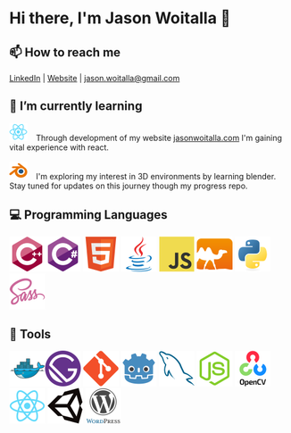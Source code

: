 # Hi there, I'm Jason Woitalla 👋

## 📫 How to reach me
[LinkedIn](https://www.linkedin.com/in/jason-woitalla/) | [Website](https://www.jasonwoitalla.com) | [jason.woitalla@gmail.com](mailto@jason.woitalla@gmail.com)

## 🌱 I’m currently learning
<img src="./images/react.svg" width=32>&nbsp; &nbsp;
Through development of my website [jasonwoitalla.com](jasonwoitalla.com) I'm gaining vital experience with react.
<br><br>
<img src="./images/blender.svg" width=32>&nbsp; &nbsp;
I'm exploring my interest in 3D environments by learning blender. Stay tuned for updates on this journey though my progress repo.

## 💻 Programming Languages
<img src="./images/cpp.svg" width=64><img src="./images/c-sharp.svg" width=64>
<img src="./images/html.svg" width=64>
<img src="./images/java.svg" width=64>
<img src="./images/javascript.svg" width=64>
<img src="./images/ocaml.svg" width=64>
<img src="./images/python.svg" width=64>
<img src="./images/sass.svg" width=64>
<br>

## 🔨 Tools
<img src="./images/docker.svg" width=64><img src="./images/gatsby.svg" width=64>
<img src="./images/git.svg" width=64>
<img src="./images/godot.svg" width=64>
<img src="./images/mysql.svg" width=64>
<img src="./images/nodejs.svg" width=64>
<img src="./images/opencv.svg" width=64>
<img src="./images/react.svg" width=64>
<img src="./images/unity.svg" width=64>
<img src="./images/wordpress.svg" width=64>

<!--
**jasonwoitalla/jasonwoitalla** is a ✨ _special_ ✨ repository because its `README.md` (this file) appears on your GitHub profile.

Here are some ideas to get you started:

- 🔭 I’m currently working on ...
- 🌱 I’m currently learning ...
- 👯 I’m looking to collaborate on ...
- 🤔 I’m looking for help with ...
- 💬 Ask me about ...
- 📫 How to reach me: ...
- 😄 Pronouns: ...
- ⚡ Fun fact: ...
-->
